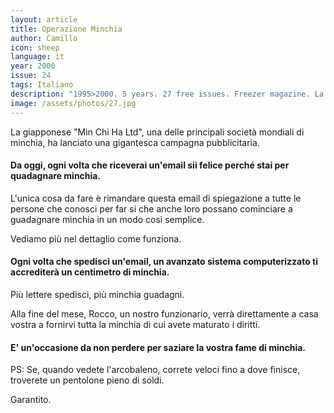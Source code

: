 ```yaml
---
layout: article
title: Operazione Minchia
author: Camillo
icon: sheep
language: it
year: 2000
issue: 24
tags: Italiano
description: "1995>2000. 5 years. 27 free issues. Freezer magazine. La giapponese Min Chi Ha Ltd, una delle principali società mondiali di minchia, ha lanciato una gigantesca campagna pubblicitaria. Da oggi, ogni volta che riceverai un'email sii felice perché stai per quadagnare minchia. L'unica cosa da fare è rimandare questa email di spiegazione a tutte le persone che conosci per far si che anche loro possano cominciare a guadagnare minchia in un modo così semplice."
image: /assets/photos/27.jpg
---
```


La giapponese "Min Chi Ha Ltd", una delle principali società mondiali di minchia, ha lanciato una gigantesca campagna pubblicitaria.

#### Da oggi, ogni volta che riceverai un'email sii felice perché stai per quadagnare minchia.
L'unica cosa da fare è rimandare questa email di spiegazione a tutte le persone che conosci per far si che anche loro possano cominciare a guadagnare minchia in un modo così semplice.

Vediamo più nel dettaglio come funziona.

#### Ogni volta che spedisci un'email, un avanzato sistema computerizzato ti accrediterà un centimetro di minchia.

Più lettere spedisci, più minchia guadagni.

Alla fine del mese, Rocco, un nostro funzionario, verrà direttamente a casa vostra a fornirvi tutta la minchia di cui avete maturato i diritti.

#### E' un'occasione da non perdere per saziare la vostra fame di minchia.

PS: Se, quando vedete l'arcobaleno, correte veloci fino a dove finisce, troverete un pentolone pieno di soldi.

Garantito.
